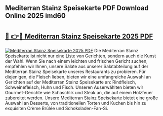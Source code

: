 ## Mediterran Stainz Speisekarte PDF Download Online 2025 imd60

# <h2><a href="http://gce7vrh.nevu.top/?p=Mediterran+Stainz+Speisekarte">🔗 👉🔴 Mediterran Stainz Speisekarte 2025 PDF</a></h2>

[![Mediterran Stainz Speisekarte 2025 PDF](https://i.imgur.com/dBaPXMq.png)](http://gce7vrh.nevu.top/?p=Mediterran+Stainz+Speisekarte)
Die Mediterran Stainz Speisekarte ist nicht nur eine Liste von Gerichten, sondern auch die Kunst der Wahl. Wenn Sie nach einem leichten und frischen Gericht suchen, empfehlen wir Ihnen, unsere Salate aus unserer Salatabteilung auf der Mediterran Stainz Speisekarte unseres Restaurants zu probieren. Für diejenigen, die Fleisch lieben, bieten wir eine umfangreiche Auswahl an Gerichten auf der Mediterran Stainz Speisekarte an: Rindfleisch, Schweinefleisch, Huhn und Fisch. Unseren Auserwählten bieten wir Gourmet-Gerichte wie Schaschlik und Steak an, die auf einem Holzfeuer zubereitet werden. Unsere Mediterran Stainz Speisekarte bietet eine große Auswahl an Desserts, von traditionellen Torten und Kuchen bis hin zu exquisiten Crème Brûlée und Schokoladen-Fan-Si.
